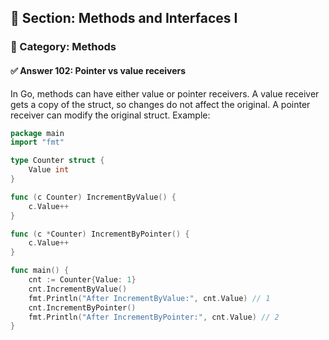 ## 📘 Section: Methods and Interfaces I  
### 🔹 Category: Methods  
#### ✅ Answer 102: Pointer vs value receivers

In Go, methods can have either value or pointer receivers. A value receiver gets a copy of the struct, so changes do not affect the original. A pointer receiver can modify the original struct. Example:

```go
package main
import "fmt"

type Counter struct {
    Value int
}

func (c Counter) IncrementByValue() {
    c.Value++
}

func (c *Counter) IncrementByPointer() {
    c.Value++
}

func main() {
    cnt := Counter{Value: 1}
    cnt.IncrementByValue()
    fmt.Println("After IncrementByValue:", cnt.Value) // 1
    cnt.IncrementByPointer()
    fmt.Println("After IncrementByPointer:", cnt.Value) // 2
}
```
